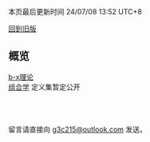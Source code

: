 <style>red{color: red;}</style>

本页最后更新时间 24/07/08 13:52 UTC+8

[回到旧版](pages/old)

## 概览

[b-x理论](/pages/b-x_outline)  
[组合学](/pages/cpmbinatorics) 定义集暂定公开

<br><br><br>
留言请直接向<red> g3c215@outlook.com </red>发送。


